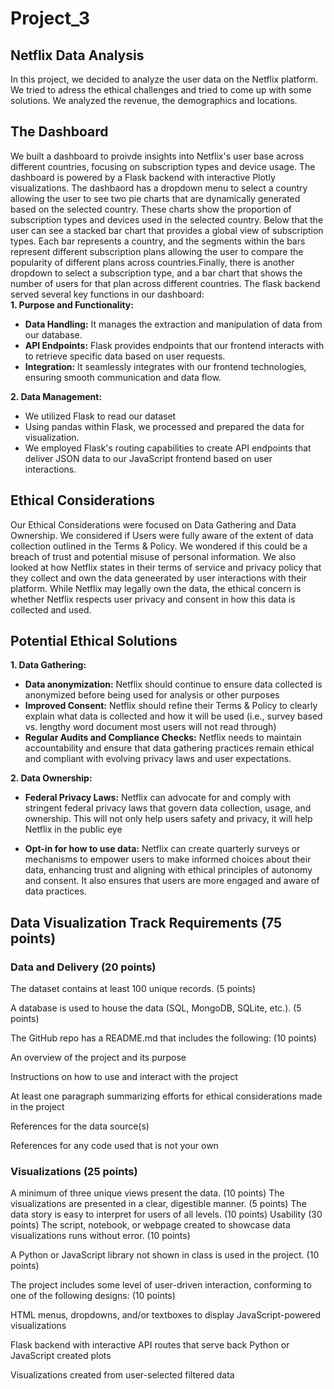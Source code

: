 # Project_3
## Netflix Data Analysis
In this project, we decided to analyze the user data on the Netflix platform. We tried to adress the ethical challenges and tried to come up with some solutions. We analyzed the revenue, the demographics and locations. 
## The Dashboard
We built a dashboard to proivde insights into Netflix's user base across different countries, focusing on subscription types and device usage. The dashboard is powered by a Flask backend with interactive Plotly visualizations. The dashbaord has a dropdown menu to select a country allowing the user to see two pie charts that are dynamically generated based on the selected country. These charts show the proportion of subscription types and devices used in the selected country. Below that the user can see a stacked bar chart that provides a global view of subscription types. Each bar represents a country, and the segments within the bars represent different subscription plans allowing the user to compare the popularity of different plans across countries.Finally, there is another dropdown to select a subscription type, and a bar chart that shows the number of users for that plan across different countries. 
The flask backend served several key functions in our dashboard:<br>
**1. Purpose and Functionality:**
* **Data Handling:** It manages the extraction and manipulation of data from our database.
* **API Endpoints:** Flask provides endpoints that our frontend interacts with to retrieve specific data based on user requests.
* **Integration:** It seamlessly integrates with our frontend technologies, ensuring smooth communication and data flow.

**2. Data Management:**
* We utilized Flask to read our dataset
* Using pandas within Flask, we processed and prepared the data for visualization.
* We employed Flask's routing capabilities to create API endpoints that deliver JSON data to our JavaScript frontend based on user interactions.
## Ethical Considerations
Our Ethical Considerations were focused on Data Gathering and Data Ownership. We considered if Users were fully aware of the extent of data collection outlined in the Terms & Policy. We wondered if this could be a breach of trust and potential misuse of personal information. We also looked at how Netflix states in their terms of service and privacy policy that they collect and own the data geneerated by user interactions with their platform. While Netflix may legally own the data, the ethical concern is whether Netflix respects user privacy and consent in how this data is collected and used.
## Potential Ethical Solutions
**1. Data Gathering:**
* **Data anonymization:** Netflix should continue to ensure data collected is anonymized before being used for analysis or other purposes
* **Improved Consent:** Netflix should refine their Terms & Policy to clearly explain what data is collected and how it will be used (i.e., survey based vs. lengthy word document most users will not read through)
* **Regular Audits and Compliance Checks:** Netflix needs to maintain accountability and ensure that data gathering practices remain ethical and compliant with evolving privacy laws and user expectations. 

**2. Data Ownership:**
* **Federal Privacy Laws:** Netflix can advocate for and comply with stringent federal privacy laws that govern data collection, usage, and ownership. This will not only help users safety and privacy, it will help Netflix in the public eye

* **Opt-in for how to use data:** Netflix can create quarterly surveys or mechanisms to empower users to make informed choices about their data, enhancing trust and aligning with ethical principles of autonomy and consent. It also ensures that users are more engaged and aware of data practices.


## Data Visualization Track Requirements (75 points)
### Data and Delivery (20 points)
The dataset contains at least 100 unique records. (5 points)

A database is used to house the data (SQL, MongoDB, SQLite, etc.). (5 points)

The GitHub repo has a README.md that includes the following: (10 points)

An overview of the project and its purpose

Instructions on how to use and interact with the project

At least one paragraph summarizing efforts for ethical considerations made in the project

References for the data source(s)

References for any code used that is not your own

### Visualizations (25 points)
A minimum of three unique views present the data. (10 points)
The visualizations are presented in a clear, digestible manner. (5 points)
The data story is easy to interpret for users of all levels. (10 points)
Usability (30 points)
The script, notebook, or webpage created to showcase data visualizations runs without error. (10 points)

A Python or JavaScript library not shown in class is used in the project. (10 points)

The project includes some level of user-driven interaction, conforming to one of the following designs: (10 points)

HTML menus, dropdowns, and/or textboxes to display JavaScript-powered visualizations

Flask backend with interactive API routes that serve back Python or JavaScript created plots

Visualizations created from user-selected filtered data
